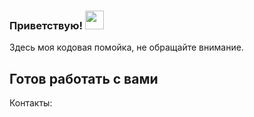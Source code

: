 ### Приветствую! <img src="https://raw.githubusercontent.com/ooanishoo/ooanishoo/master/assets/wave.gif" width="30px">  

Здесь моя кодовая помойка, не обращайте внимание.

## Готов работать с вами  
Контакты:  
